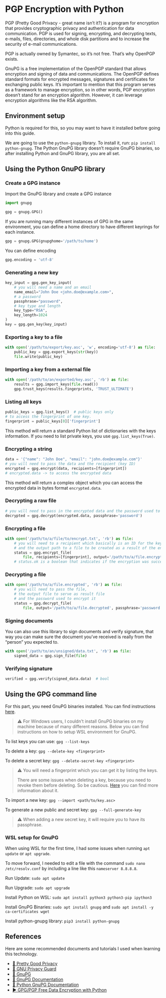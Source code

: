 
# PGP Encryption with Python

PGP (Pretty Good Privacy - great name isn’t it?) is a program for encryption that provides cryptographic privacy and authentication for data communication. PGP is used for signing, encrypting, and decrypting texts, e-mails, files, directories, and whole disk partitions and to increase the security of e-mail communications.

PGP is actually owned by Symantec, so it’s not free. That’s why OpenPGP exists. 

GnuPG is a free implementation of the OpenPGP standard that allows encryption and signing of data and communications. The OpenPGP defines standard formats for encrypted messages, signatures and certificates for exchanging public keys. It’s important to mention that this program serves as a framework to manage encryption, so in other words, PGP encryption doesn’t stand for an encryption algorithm. However, it can leverage encryption algorithms like the RSA algorithm.

## Environment setup

Python is required for this, so you may want to have it installed before going into this guide. 

We are going to use the `python-gnupg` library. To install it, run: `pip install python-gnupg`. The Python GnuPG library doesn’t require GnuPG binaries, so after installing Python and GnuPG library, you are all set.

## Using the Python GnuPG library

### Create a GPG instance

Import the GnuPG library and create a GPG instance
```py
import gnupg

gpg = gnupg.GPG()
```

If you are running many different instances of GPG in the same environment, you can define a home directory to have different keyrings for each instance.
```py
gpg = gnupg.GPG(gnupghome='/path/to/home')
```

You can define encoding
```py
gpg.encoding = 'utf-8'
```

### Generating a new key
```py
key_input = gpg.gen_key_input(
    # you will need a name and an email
    name_email="John Doe <john.doe@example.com>",
    # a password
    passphrase="password",
    # key type and length
    key_type="RSA",
    key_length=1024
)
key = gpg.gen_key(key_input)
```

### Exporting a key to a file
```py
with open('/path/to/export/key.asc', 'w', encoding='utf-8') as file:
    public_key = gpg.export_keys(str(key))
    file.write(public_key)
```

### Importing a key from a external file
```py
with open('/path/to/an/exported/key.asc', 'rb') as file:
    results = gpg.import_keys(file.read())
    gpg.trust_keys(results.fingerprints, 'TRUST_ULTIMATE')
```

### Listing all keys
```py
public_keys = gpg.list_keys()  # public keys only
# to access the fingerprint of one key.
fingerprint = public_keys[0]['fingerprint']
```

This method will return a standard Python list of dictionaries with the keys information. If you need to list private keys, you use `gpg.list_keys(True)`.

### Encrypting a string
```py
data = '{"name": "John Doe", "email": "john.doe@example.com"}'
# you will need to pass the data and the recipient (key ID)
encrypted = gpg.encrypt(data, recipients=[fingerprint])
# encrypted.data -> to access the encrypted data
```

This method will return a complex object which you can access the encrypted data in bytes format `encrypted.data`.

### Decrypting a raw file
```py
# you will need to pass in the encrypted data and the password used to encrypt it
decrypted = gpg.decrypt(encrypted.data, passphrase='password')
```

### Encrypting a file
```py
with open('/path/to/a/file/to/encrypt.txt', 'rb') as file:
    # you will need to a recipient which basically is an ID for the key
    # and the output path to a file to be created as a result of the encryption
    status = gpg.encrypt_file(
        file, recipients=[fingerprint], output='/path/to/a/file.encrypted')
    # status.ok is a boolean that indicates if the encryption was successful
```

### Decrypting a file
```py
with open('/path/to/a/file.encrypted', 'rb') as file:
    # you will need to pass the file,
    # the output file to serve as result file
    # and the password used to encrypt it
    status = gpg.decrypt_file(
        file, output='/path/to/a/file.decrypted', passphrase='password')
```

### Signing documents

You can also use this library to sign documents and verify signature, that way you can make sure the document you’ve received is really from the “person” you expected to.

```py
with open('/path/to/an/unsigned/data.txt', 'rb') as file:
    signed_data = gpg.sign_file(file)
```

### Verifying signature
```py
verified = gpg.verify(signed_data.data)  # bool
```

## Using the GPG command line

For this part, you need GnuPG binaries installed. You can find instructions [here](https://www.gnupg.org/download/).

> ⚠️ For Windows users, I couldn't install GnuPG binaries on my machine because of many different reasons. Below you can find instructions on how to setup WSL environment for GnuPG.

To list keys you can use: `gpg --list-keys`

To delete a key: `gpg --delete-key <fingerprint>`

To delete a secret key: `gpg --delete-secret-key <fingerprint>`

> ⚠️ You will need a fingerprint which you can get it by listing the keys.
> 
> There are some issues when deleting a key, because you need to revoke them before deleting. So be cautious. [Here](https://stackoverflow.com/questions/73293254/how-to-delete-gpg-keys-no-longer-needed) you can find more information about it.

To import a new key: `gpg --import <path/to/key.asc>`

To generate a new public and secret key: `gpg --full-generate-key`

> ⚠️ When adding a new secret key, it will require you to have its passphrase.

### WSL setup for GnuPG

When using WSL for the first time, I had some issues when running `apt update` or `apt upgrade`.

To move forward, I needed to edit a file with the command `sudo nano /etc/resolv.conf` by including a line like this `nameserver 8.8.8.8`.

Run Update: `sudo apt update`

Run Upgrade: `sudo apt upgrade`

Install Python on WSL: `sudo apt install python3 python3-pip ipython3`

Install GnuPG Binaries: `sudo apt install gnupg` and `sudo apt install -y ca-certificates wget`

Install python-gnupg library: `pip3 install python-gnupg`

## References

Here are some recommended documents and tutorials I used when learning this technology.

* [📃 Pretty Good Privacy](https://en.wikipedia.org/wiki/Pretty_Good_Privacy)
* [📃 GNU Privacy Guard](https://en.wikipedia.org/wiki/GNU_Privacy_Guard)
* [📃 GnuPG](https://gnupg.org/ )
* [📃 GnuPG Documentation](https://gnupg.readthedocs.io/en/latest/)
* [📃 Python GnuPG Documentation](https://gnupg.readthedocs.io/en/latest/)
* [▶️ GPG/PGP Free Data Encryption with Python](https://youtu.be/9NiPwvLCDpM)